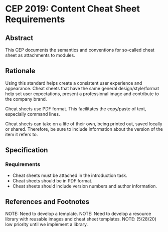 # CEP 2019: Content Cheat Sheet Requirements


## Abstract

This CEP documents the semantics and conventions for so-called cheat sheet as attachments to modules.

## Rationale

Using this standard helps create a consistent user experience and appearance. Cheat sheets that have the same general design/style/format help set user expectations, present a professional image and contribute to the company brand.

Cheat sheets use PDF format. This facilitates the copy/paste of text, especially command lines.

Cheat sheets can take on a life of their own, being printed out, saved locally or shared. Therefore, be sure to include information about the version of the item it refers to.

## Specification

### Requirements

*  Cheat sheets must be attached in the introduction task.
*  Cheat sheets should be in PDF format.
*  Cheat sheets should include version numbers and author information.

## References and Footnotes

NOTE: Need to develop a template.
NOTE: Need to develop a resource library with reusable images and cheat sheet templates.
NOTE: (5/28/20) low priority until we implement a library.